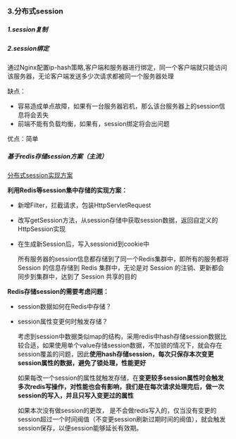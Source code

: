 ### 3.分布式session

##### 1.session复制

##### 2.session绑定

通过Nginx配置ip-hash策略,客户端和服务器进行绑定，同一个客户端就只能访问该服务器，无论客户端发送多少次请求都被同一个服务器处理

缺点：

* 容易造成单点故障，如果有一台服务器宕机，那么该台服务器上的session信息将会丢失
* 前端不能有负载均衡，如果有，session绑定将会出问题

优点：简单

##### 基于redis存储session方案（主流）

[分布式session实现方案](https://jasonkayzk.github.io/2020/02/10/Redis%E5%AE%9E%E7%8E%B0%E5%88%86%E5%B8%83%E5%BC%8FSession/)

**利用Redis等session集中存储的实现方案：**

* 新增Filter，拦截请求，包装HttpServletRequest

* 改写getSession方法，从session存储中获取session数据，返回自定义的HttpSession实现

* 在生成新Session后，写入sessionid到cookie中

  所有服务器的session信息都存储到了同一个Redis集群中，即所有的服务都将 Session 的信息存储到 Redis 集群中，无论是对 Session 的注销、更新都会同步到集群中，达到了 Session 共享的目的

**Redis存储session的需要考虑问题：**

* session数据如何在Redis中存储？

* session属性变更何时触发存储？

  考虑到session中数据类似map的结构，采用redis中hash存储session数据比较合适，如果使用单个value存储session数据，不加锁的情况下，就会存在session覆盖的问题，因此**使用hash存储session，每次只保存本次变更session属性的数据，避免了锁处理，性能更好**

  如果每改一个session的属性就触发存储，在**变更较多session属性时会触发多次redis写操作，对性能也会有影响，我们是在每次请求处理完后，做一次session的写入，并且只写入变更过的属性**

  如果本次没有做session的更改， 是不会做redis写入的，仅当没有变更的session超过一个时间阀值（不变更session刷新过期时间的阀值），就会触发session保存，以便session能够延长有效期。